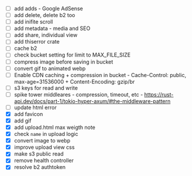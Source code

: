 - [ ] add adds - Google AdSense
- [ ] add delete, delete b2 too
- [ ] add inifite scroll
- [ ] add metadata - media and SEO
- [ ] add share, individual view
- [ ] add thiserror crate
- [ ] cache b2
- [ ] check bucket setting for limit to MAX_FILE_SIZE
- [ ] compress image before saving in bucket
- [ ] convert gif to animated webp
- [ ] Enable CDN caching + compression  in bucket - Cache-Control: public, max-age=31536000 + Content-Encoding: gzip/br
- [ ] s3 keys for read and write
- [ ] spike tower middleares - compression, timeout, etc - https://rust-api.dev/docs/part-1/tokio-hyper-axum/#the-middleware-pattern
- [ ] update html error
- [x] add favicon
- [x] add gif
- [x] add upload.html max weigth note
- [x] check `name` in upload logic
- [x] convert image to webp
- [x] improve upload view css
- [x] make s3 public read
- [x] remove health controller
- [x] resolve b2 authtoken

